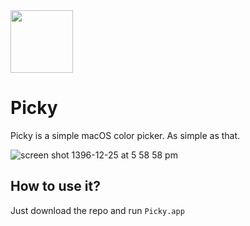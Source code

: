 <img width="100" src="https://user-images.githubusercontent.com/2157285/37525976-817ef180-2943-11e8-9aeb-7c9e55aac130.png">

# Picky

Picky is a simple macOS color picker. As simple as that.

![screen shot 1396-12-25 at 5 58 58 pm](https://user-images.githubusercontent.com/2157285/37526073-bbde7bb6-2943-11e8-9ae4-414e9c768090.png)

## How to use it?
Just download the repo and run `Picky.app`